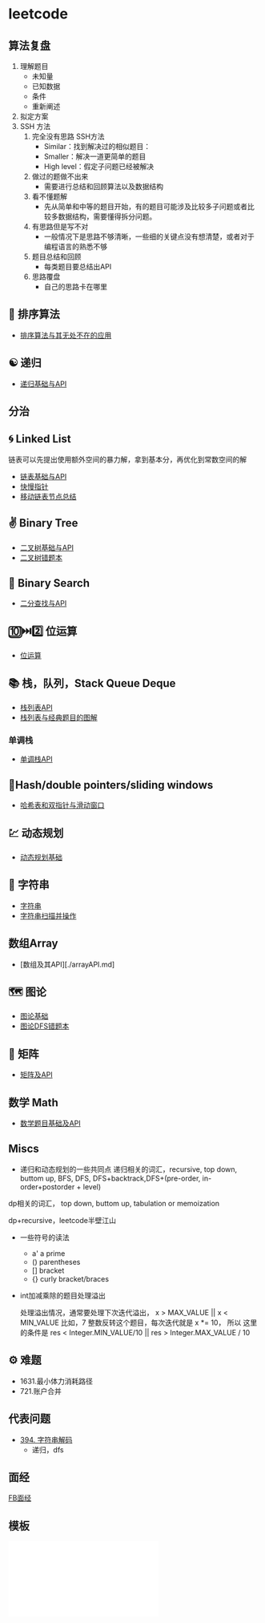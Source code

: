 # leetcode
## 算法复盘
1. 理解题目
    * 未知量
    * 已知数据
    * 条件
    * 重新阐述
2. 拟定方案
3. SSH 方法
    1. 完全没有思路 SSH方法
        * Similar：找到解决过的相似题目：
        * Smaller：解决一道更简单的题目
        * High level：假定子问题已经被解决
    1. 做过的题做不出来
        * 需要进行总结和回顾算法以及数据结构
    1. 看不懂题解
        * 先从简单和中等的题目开始，有的题目可能涉及比较多子问题或者比较多数据结构，需要懂得拆分问题。
    1. 有思路但是写不对
        * 一般情况下是思路不够清晰，一些细的关键点没有想清楚，或者对于编程语言的熟悉不够
    1. 题目总结和回顾
        * 每类题目要总结出API
    1. 思路覆盘
        * 自己的思路卡在哪里    
## 🔀 排序算法
* [排序算法与其无处不在的应用](./sort.md)

## ☯️ 递归
* [递归基础与API](./recursive.md)
## 分治

## 🌀 Linked List
链表可以先提出使用额外空间的暴力解，拿到基本分，再优化到常数空间的解
* [链表基础与API](./LinkedList.md)
* [快慢指针](./LinkedListFastSlow.md)
* [移动链表节点总结](./LinkedListMoving.md)
## ✌️ Binary Tree
* [二叉树基础与API](./binaryTree.md)
* [二叉树错题本](./binaryProblemNotes.md)
## 🔎 Binary Search 
* [二分查找与API](./binarySearch.md)

## 🔟󠀽󠀽⏭️2️⃣ 位运算
* [位运算](./bits.md)
## 📚 栈，队列，Stack Queue Deque
* [栈列表API](./stackQueueAPI.md)
* [栈列表与经典题目的图解](./stackQueue.md)
### 单调栈
* [单调栈API](./monotoneStackAPI.md)
## 📏Hash/double pointers/sliding windows
* [哈希表和双指针与滑动窗口](./hashTwoPointers.md)

## 💹 动态规划
* [动态规划基础](./dynamicProgramming.md)
## 🔡 字符串
* [字符串](./string.md)
* [字符串扫描并操作](./stringScanAndModify.md)

## 数组Array
* [数组及其API][./arrayAPI.md]
## 🗺️ 图论
* [图论基础](./graph.md)
* [图论DFS错题本](./graphDFSProblemNotes.md)
## 📱 矩阵
* [矩阵及API](./matrix.md)

## 数学 Math
* [数学题目基础及API](./mathAPI.md)
## Miscs

* 递归和动态规划的一些共同点
递归相关的词汇，recursive, top down, buttom up, BFS, DFS, DFS+backtrack,DFS+(pre-order, in-order+postorder + level)

dp相关的词汇， top down, buttom up, tabulation or memoization

dp+recursive，leetcode半壁江山

* 一些符号的读法
    * a' a prime
    * () parentheses
    * [] bracket
    * {} curly bracket/braces

* int加减乘除的题目处理溢出

    处理溢出情况，通常要处理下次迭代溢出， x > MAX_VALUE || x < MIN_VALUE
    比如，7 整数反转这个题目，每次迭代就是 x *= 10， 所以 这里的条件是
    res < Integer.MIN_VALUE/10 || res > Integer.MAX_VALUE / 10

## ⚙️ 难题
* 1631.最小体力消耗路径
* 721.账户合并

## 代表问题
* [394. 字符串解码](./394.decode-string/394.md)
    * 递归，dfs

## 面经
[FB面经](./FB面经.md)

## 模板
![模板API](./codeAPI.md)